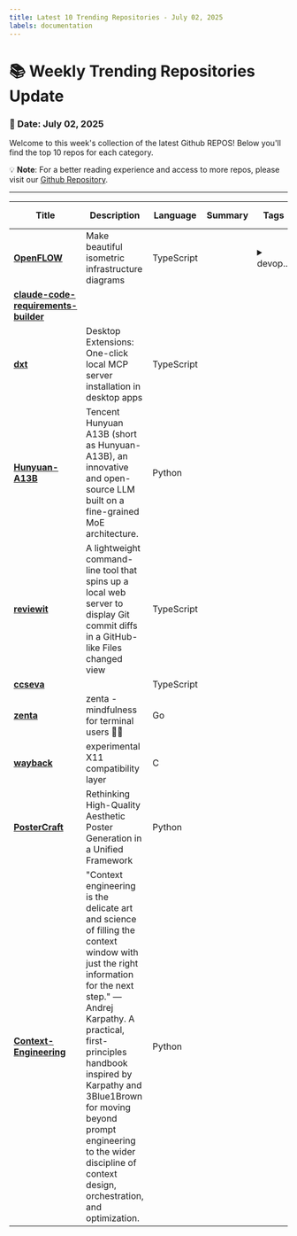 ```yaml
---
title: Latest 10 Trending Repositories - July 02, 2025
labels: documentation
---
```

# 📚 Weekly Trending Repositories Update

### 📅 Date: July 02, 2025

Welcome to this week's collection of the latest Github REPOS! Below you'll find the top 10 repos for each category.

💡 **Note**: For a better reading experience and access to more repos, please visit our [Github Repository](https://github.com/marc-ko/daily-trending-repo).

---

| **Title** | **Description** | **Language** | **Summary** | **Tags** | **Stars Count** |
| --- | --- | --- | --- | --- | --- |
| **[OpenFLOW](https://github.com/stan-smith/OpenFLOW)** | Make beautiful isometric infrastructure diagrams | TypeScript |  | <details><summary>devop...</summary><p>devops, infra, infrastructure</p></details> | 1251 |
| **[claude-code-requirements-builder](https://github.com/rizethereum/claude-code-requirements-builder)** |  |  |  |  | 846 |
| **[dxt](https://github.com/anthropics/dxt)** | Desktop Extensions: One-click local MCP server installation in desktop apps | TypeScript |  |  | 642 |
| **[Hunyuan-A13B](https://github.com/Tencent-Hunyuan/Hunyuan-A13B)** | Tencent Hunyuan A13B (short as Hunyuan-A13B), an innovative and open-source LLM built on a fine-grained MoE architecture. | Python |  |  | 487 |
| **[reviewit](https://github.com/yoshiko-pg/reviewit)** | A lightweight command-line tool that spins up a local web server to display Git commit diffs in a GitHub-like Files changed view | TypeScript |  |  | 485 |
| **[ccseva](https://github.com/Iamshankhadeep/ccseva)** |  | TypeScript |  |  | 474 |
| **[zenta](https://github.com/e6a5/zenta)** | zenta - mindfulness for terminal users 🧘‍♂️ | Go |  |  | 385 |
| **[wayback](https://github.com/kaniini/wayback)** | experimental X11 compatibility layer | C |  |  | 382 |
| **[PosterCraft](https://github.com/MeiGen-AI/PosterCraft)** | Rethinking High-Quality Aesthetic Poster Generation in a Unified Framework | Python |  |  | 310 |
| **[Context-Engineering](https://github.com/davidkimai/Context-Engineering)** | "Context engineering is the delicate art and science of filling the context window with just the right information for the next step." — Andrej Karpathy. A practical, first-principles handbook inspired by Karpathy and 3Blue1Brown for moving beyond prompt engineering to the wider discipline of context design, orchestration, and optimization. | Python |  |  | 279 |

